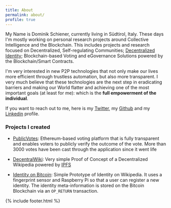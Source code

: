```yaml
---
title: About
permalink: about/
profile: true
---
```


My Name is Dominik Schiener, currently living in Südtirol, Italy. These days I'm mostly working on personal research projects around Collective Intelligence and the Blockchain. This includes projects and research focused on Decentralized, Self-regulating Communities; [Decentralized Identity](http://composui.com); Blockchain-based Voting and eGovernance Solutions powered by the Blockchain/Smart Contracts.

I'm very interested in new P2P technologies that not only make our lives more efficient through trustless automation, but also more transparent. I very much believe that these technologies are the next step in eradicating barriers and making our World flatter and achieving one of the most important goals (at least for me): which is the **full empowerment of the individual**.

If you want to reach out to me, here is my [Twitter](https://twitter.com/domschiener), my [Github](https://github.com/domschiener) and my [Linkedin](https://linkedin.com/in/schiener) profile.

### Projects I created

* [PublicVotes](http://publicvotes.org): Ethereum-based voting platform that is fully transparent and enables voters to publicly verify the outcome of the vote. More than 3000 votes have been cast through the application since it went life

* [DecentralWiki](https://github.com/reposium-dco/decentralwiki): Very simple Proof of Concept of a Decentralized Wikipedia powered by [IPFS](https://ipfs.io)

* [Identity on Bitcoin](https://github.com/domschiener/identity-on-bitcoin): Simple Prototype of Identity on Wikipedia. It uses a fingerprint sensor and Raspberry Pi so that a user can register a new identity. The identity meta-information is stored on the Bitcoin Blockchain via an `OP_RETURN` transaction.

{% include footer.html %}
